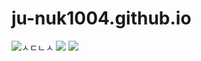 # ju-nuk1004.github.io

<img src="https://capsule-render.vercel.app/api?type=waving&color=BDBDC8&height=150&section=header" />ㅅㄷㄴㅅ
<a href="#"><img src="https://img.shields.io/badge/YouTube-FF0000?style=for-the-badge&logo=youtube&logoColor=white"/></a>
<img src="https://capsule-render.vercel.app/api?type=waving&color=BDBDC8&height=150&section=footer" />
